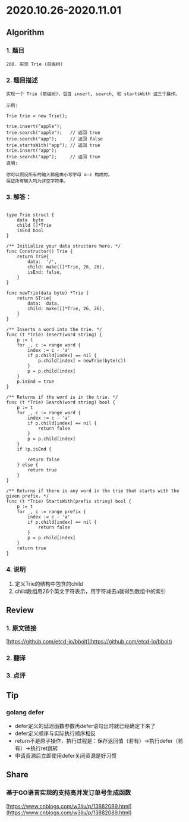 # 2020.10.26-2020.11.01

## Algorithm
### 1. 题目
```
208. 实现 Trie (前缀树)
```
### 2. 题目描述
```
实现一个 Trie (前缀树)，包含 insert, search, 和 startsWith 这三个操作。

示例:

Trie trie = new Trie();

trie.insert("apple");
trie.search("apple");   // 返回 true
trie.search("app");     // 返回 false
trie.startsWith("app"); // 返回 true
trie.insert("app");   
trie.search("app");     // 返回 true
说明:

你可以假设所有的输入都是由小写字母 a-z 构成的。
保证所有输入均为非空字符串。
```

### 3. 解答：
```golang

type Trie struct {
	data  byte
	child []*Trie
	isEnd bool
}

/** Initialize your data structure here. */
func Constructor() Trie {
	return Trie{
		data:  '/',
		child: make([]*Trie, 26, 26),
		isEnd: false,
	}
}

func newTrie(data byte) *Trie {
	return &Trie{
		data:  data,
		child: make([]*Trie, 26, 26),
	}
}

/** Inserts a word into the trie. */
func (t *Trie) Insert(word string) {
	p := t
	for _, c := range word {
		index := c - 'a'
		if p.child[index] == nil {
			p.child[index] = newTrie(byte(c))
		}
		p = p.child[index]
	}
	p.isEnd = true
}

/** Returns if the word is in the trie. */
func (t *Trie) Search(word string) bool {
	p := t
	for _, c := range word {
		index := c - 'a'
		if p.child[index] == nil {
			return false
		}
		p = p.child[index]
	}
	if !p.isEnd {

		return false
	} else {
		return true
	}
}

/** Returns if there is any word in the trie that starts with the given prefix. */
func (t *Trie) StartsWith(prefix string) bool {
	p := t
	for _, c := range prefix {
		index := c - 'a'
		if p.child[index] == nil {
			return false
		}
		p = p.child[index]
	}
	return true
}

```
### 4. 说明
1. 定义Trie的结构中包含的child
2. child数组用26个英文字符表示，用字符减去`a`就得到数组中的索引


## Review
### 1. 原文链接
[https://github.com/etcd-io/bbolt](https://github.com/etcd-io/bbolt)


### 2. 翻译


### 3. 点评


## Tip
### golang defer

* defer定义的延迟函数参数再defer语句出时就已经确定下来了
* defer定义顺序与实际执行顺序相反
* return不是原子操作，执行过程是：保存返回值（若有）->执行defer（若有）->执行ret跳转
* 申请资源后立即使用defer关闭资源是好习惯


## Share
### 基于GO语言实现的支持高并发订单号生成函数
[https://www.cnblogs.com/w3liu/p/13882089.html](https://www.cnblogs.com/w3liu/p/13882089.html)